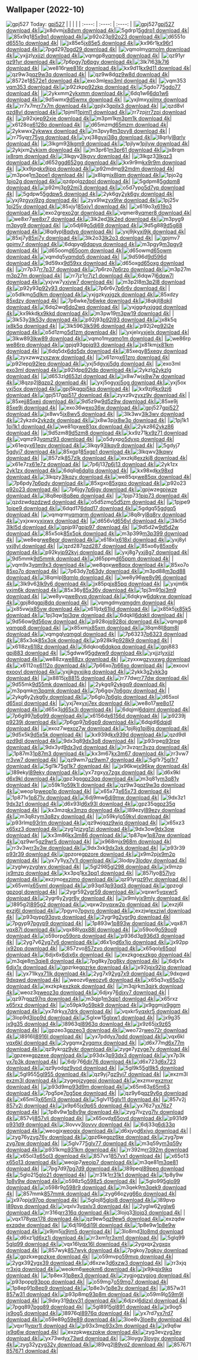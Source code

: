 ## Wallpaper (2022-10)
![gpj527](https://w.wallhaven.cc/full/gp/wallhaven-gpj527.jpg) Today: [gpj527](https://th.wallhaven.cc/small/gp/gpj527.jpg)
|      |      |      |
| :----: | :----: | :----: |
|![gpj527](https://th.wallhaven.cc/small/gp/gpj527.jpg)[gpj527 download 4k](https://wallhaven.cc/w/gpj527)|![jx8dvm](https://th.wallhaven.cc/small/jx/jx8dvm.jpg)[jx8dvm download 4k](https://wallhaven.cc/w/jx8dvm)|![5gdrp1](https://th.wallhaven.cc/small/5g/5gdrp1.jpg)[5gdrp1 download 4k](https://wallhaven.cc/w/5gdrp1)|
|![85x9q1](https://th.wallhaven.cc/small/85/85x9q1.jpg)[85x9q1 download 4k](https://wallhaven.cc/w/85x9q1)|![p92o23](https://th.wallhaven.cc/small/p9/p92o23.jpg)[p92o23 download 4k](https://wallhaven.cc/w/p92o23)|![d6551o](https://th.wallhaven.cc/small/d6/d6551o.jpg)[d6551o download 4k](https://wallhaven.cc/w/d6551o)|
|![jx85e5](https://th.wallhaven.cc/small/jx/jx85e5.jpg)[jx85e5 download 4k](https://wallhaven.cc/w/jx85e5)|![kx96r1](https://th.wallhaven.cc/small/kx/kx96r1.jpg)[kx96r1 download 4k](https://wallhaven.cc/w/kx96r1)|![7pgd29](https://th.wallhaven.cc/small/7p/7pgd29.jpg)[7pgd29 download 4k](https://wallhaven.cc/w/7pgd29)|
|![vqmolm](https://th.wallhaven.cc/small/vq/vqmolm.jpg)[vqmolm download 4k](https://wallhaven.cc/w/vqmolm)|![yxjjzl](https://th.wallhaven.cc/small/yx/yxjjzl.jpg)[yxjjzl download 4k](https://wallhaven.cc/w/yxjjzl)|![vqmgp8](https://th.wallhaven.cc/small/vq/vqmgp8.jpg)[vqmgp8 download 4k](https://wallhaven.cc/w/vqmgp8)|
|![qz91yr](https://th.wallhaven.cc/small/qz/qz91yr.jpg)[qz91yr download 4k](https://wallhaven.cc/w/qz91yr)|![7p6pgy](https://th.wallhaven.cc/small/7p/7p6pgy.jpg)[7p6pgy download 4k](https://wallhaven.cc/w/7p6pgy)|![3lk7l6](https://th.wallhaven.cc/small/3l/3lk7l6.jpg)[3lk7l6 download 4k](https://wallhaven.cc/w/3lk7l6)|
|![we816r](https://th.wallhaven.cc/small/we/we816r.jpg)[we816r download 4k](https://wallhaven.cc/w/we816r)|![kx9d11](https://th.wallhaven.cc/small/kx/kx9d11.jpg)[kx9d11 download 4k](https://wallhaven.cc/w/kx9d11)|![qz9w3q](https://th.wallhaven.cc/small/qz/qz9w3q.jpg)[qz9w3q download 4k](https://wallhaven.cc/w/qz9w3q)|
|![qz9w8d](https://th.wallhaven.cc/small/qz/qz9w8d.jpg)[qz9w8d download 4k](https://wallhaven.cc/w/qz9w8d)|![8572e1](https://th.wallhaven.cc/small/85/8572e1.jpg)[8572e1 download 4k](https://wallhaven.cc/w/8572e1)|![exo3ml](https://th.wallhaven.cc/small/ex/exo3ml.jpg)[exo3ml download 4k](https://wallhaven.cc/w/exo3ml)|
|![vqm353](https://th.wallhaven.cc/small/vq/vqm353.jpg)[vqm353 download 4k](https://wallhaven.cc/w/vqm353)|![p92zkp](https://th.wallhaven.cc/small/p9/p92zkp.jpg)[p92zkp download 4k](https://wallhaven.cc/w/p92zkp)|![5gdo77](https://th.wallhaven.cc/small/5g/5gdo77.jpg)[5gdo77 download 4k](https://wallhaven.cc/w/5gdo77)|
|![2ykxmm](https://th.wallhaven.cc/small/2y/2ykxmm.jpg)[2ykxmm download 4k](https://wallhaven.cc/w/2ykxmm)|![6dq1w6](https://th.wallhaven.cc/small/6d/6dq1w6.jpg)[6dq1w6 download 4k](https://wallhaven.cc/w/6dq1w6)|![9d5wmx](https://th.wallhaven.cc/small/9d/9d5wmx.jpg)[9d5wmx download 4k](https://wallhaven.cc/w/9d5wmx)|
|![yxjlmx](https://th.wallhaven.cc/small/yx/yxjlmx.jpg)[yxjlmx download 4k](https://wallhaven.cc/w/yxjlmx)|![rr7x7m](https://th.wallhaven.cc/small/rr/rr7x7m.jpg)[rr7x7m download 4k](https://wallhaven.cc/w/rr7x7m)|![gpjlx3](https://th.wallhaven.cc/small/gp/gpjlx3.jpg)[gpjlx3 download 4k](https://wallhaven.cc/w/gpjlx3)|
|![qzd8vl](https://th.wallhaven.cc/small/qz/qzd8vl.jpg)[qzd8vl download 4k](https://wallhaven.cc/w/qzd8vl)|![1pjml1](https://th.wallhaven.cc/small/1p/1pjml1.jpg)[1pjml1 download 4k](https://wallhaven.cc/w/1pjml1)|![rr7zpj](https://th.wallhaven.cc/small/rr/rr7zpj.jpg)[rr7zpj download 4k](https://wallhaven.cc/w/rr7zpj)|
|![p92xje](https://th.wallhaven.cc/small/p9/p92xje.jpg)[p92xje download 4k](https://wallhaven.cc/w/p92xje)|![m3pm1k](https://th.wallhaven.cc/small/m3/m3pm1k.jpg)[m3pm1k download 4k](https://wallhaven.cc/w/m3pm1k)|![x6128o](https://th.wallhaven.cc/small/x6/x6128o.jpg)[x6128o download 4k](https://wallhaven.cc/w/x6128o)|
|![d65mzm](https://th.wallhaven.cc/small/d6/d65mzm.jpg)[d65mzm download 4k](https://wallhaven.cc/w/d65mzm)|![2ykwwx](https://th.wallhaven.cc/small/2y/2ykwwx.jpg)[2ykwwx download 4k](https://wallhaven.cc/w/2ykwwx)|![m3pvy8](https://th.wallhaven.cc/small/m3/m3pvy8.jpg)[m3pvy8 download 4k](https://wallhaven.cc/w/m3pvy8)|
|![rr75yq](https://th.wallhaven.cc/small/rr/rr75yq.jpg)[rr75yq download 4k](https://wallhaven.cc/w/rr75yq)|![yxj38g](https://th.wallhaven.cc/small/yx/yxj38g.jpg)[yxj38g download 4k](https://wallhaven.cc/w/yxj38g)|![l8qrly](https://th.wallhaven.cc/small/l8/l8qrly.jpg)[l8qrly download 4k](https://wallhaven.cc/w/l8qrly)|
|![3lkgm9](https://th.wallhaven.cc/small/3l/3lkgm9.jpg)[3lkgm9 download 4k](https://wallhaven.cc/w/3lkgm9)|![1pjlyw](https://th.wallhaven.cc/small/1p/1pjlyw.jpg)[1pjlyw download 4k](https://wallhaven.cc/w/1pjlyw)|![2ykjxm](https://th.wallhaven.cc/small/2y/2ykjxm.jpg)[2ykjxm download 4k](https://wallhaven.cc/w/2ykjxm)|
|![m3pr61](https://th.wallhaven.cc/small/m3/m3pr61.jpg)[m3pr61 download 4k](https://wallhaven.cc/w/m3pr61)|![jx8rqm](https://th.wallhaven.cc/small/jx/jx8rqm.jpg)[jx8rqm download 4k](https://wallhaven.cc/w/jx8rqm)|![3lkgyv](https://th.wallhaven.cc/small/3l/3lkgyv.jpg)[3lkgyv download 4k](https://wallhaven.cc/w/3lkgyv)|
|![3lkgz3](https://th.wallhaven.cc/small/3l/3lkgz3.jpg)[3lkgz3 download 4k](https://wallhaven.cc/w/3lkgz3)|![d652gg](https://th.wallhaven.cc/small/d6/d652gg.jpg)[d652gg download 4k](https://wallhaven.cc/w/d652gg)|![kx9r9m](https://th.wallhaven.cc/small/kx/kx9r9m.jpg)[kx9r9m download 4k](https://wallhaven.cc/w/kx9r9m)|
|![kx9jpq](https://th.wallhaven.cc/small/kx/kx9jpq.jpg)[kx9jpq download 4k](https://wallhaven.cc/w/kx9jpq)|![p92mdm](https://th.wallhaven.cc/small/p9/p92mdm.jpg)[p92mdm download 4k](https://wallhaven.cc/w/p92mdm)|![m3poe1](https://th.wallhaven.cc/small/m3/m3poe1.jpg)[m3poe1 download 4k](https://wallhaven.cc/w/m3poe1)|
|![jx8lqm](https://th.wallhaven.cc/small/jx/jx8lqm.jpg)[jx8lqm download 4k](https://wallhaven.cc/w/jx8lqm)|![1pjo2g](https://th.wallhaven.cc/small/1p/1pjo2g.jpg)[1pjo2g download 4k](https://wallhaven.cc/w/1pjo2g)|![qzdpol](https://th.wallhaven.cc/small/qz/qzdpol.jpg)[qzdpol download 4k](https://wallhaven.cc/w/qzdpol)|
|![5gdpm8](https://th.wallhaven.cc/small/5g/5gdpm8.jpg)[5gdpm8 download 4k](https://wallhaven.cc/w/5gdpm8)|![p92mj3](https://th.wallhaven.cc/small/p9/p92mj3.jpg)[p92mj3 download 4k](https://wallhaven.cc/w/p92mj3)|![o5d7yp](https://th.wallhaven.cc/small/o5/o5d7yp.jpg)[o5d7yp download 4k](https://wallhaven.cc/w/o5d7yp)|
|![5gdpw5](https://th.wallhaven.cc/small/5g/5gdpw5.jpg)[5gdpw5 download 4k](https://wallhaven.cc/w/5gdpw5)|![2yk6gy](https://th.wallhaven.cc/small/2y/2yk6gy.jpg)[2yk6gy download 4k](https://wallhaven.cc/w/2yk6gy)|![yxj9zg](https://th.wallhaven.cc/small/yx/yxj9zg.jpg)[yxj9zg download 4k](https://wallhaven.cc/w/yxj9zg)|
|![zyx9lw](https://th.wallhaven.cc/small/zy/zyx9lw.jpg)[zyx9lw download 4k](https://wallhaven.cc/w/zyx9lw)|![1pj25v](https://th.wallhaven.cc/small/1p/1pj25v.jpg)[1pj25v download 4k](https://wallhaven.cc/w/1pj25v)|![85xjy1](https://th.wallhaven.cc/small/85/85xjy1.jpg)[85xjy1 download 4k](https://wallhaven.cc/w/85xjy1)|
|![x619o3](https://th.wallhaven.cc/small/x6/x619o3.jpg)[x619o3 download 4k](https://wallhaven.cc/w/x619o3)|![exo2gr](https://th.wallhaven.cc/small/ex/exo2gr.jpg)[exo2gr download 4k](https://wallhaven.cc/w/exo2gr)|![vqmer8](https://th.wallhaven.cc/small/vq/vqmer8.jpg)[vqmer8 download 4k](https://wallhaven.cc/w/vqmer8)|
|![we8xr7](https://th.wallhaven.cc/small/we/we8xr7.jpg)[we8xr7 download 4k](https://wallhaven.cc/w/we8xr7)|![3lk2ed](https://th.wallhaven.cc/small/3l/3lk2ed.jpg)[3lk2ed download 4k](https://wallhaven.cc/w/3lk2ed)|![m3pyg9](https://th.wallhaven.cc/small/m3/m3pyg9.jpg)[m3pyg9 download 4k](https://wallhaven.cc/w/m3pyg9)|
|![o5dj69](https://th.wallhaven.cc/small/o5/o5dj69.jpg)[o5dj69 download 4k](https://wallhaven.cc/w/o5dj69)|![9d5g88](https://th.wallhaven.cc/small/9d/9d5g88.jpg)[9d5g88 download 4k](https://wallhaven.cc/w/9d5g88)|![l8qdyp](https://th.wallhaven.cc/small/l8/l8qdyp.jpg)[l8qdyp download 4k](https://wallhaven.cc/w/l8qdyp)|
|![yxj9jk](https://th.wallhaven.cc/small/yx/yxj9jk.jpg)[yxj9jk download 4k](https://wallhaven.cc/w/yxj9jk)|![85xj7y](https://th.wallhaven.cc/small/85/85xj7y.jpg)[85xj7y download 4k](https://wallhaven.cc/w/85xj7y)|![3lk2o3](https://th.wallhaven.cc/small/3l/3lk2o3.jpg)[3lk2o3 download 4k](https://wallhaven.cc/w/3lk2o3)|
|![gpjmv7](https://th.wallhaven.cc/small/gp/gpjmv7.jpg)[gpjmv7 download 4k](https://wallhaven.cc/w/gpjmv7)|![6dqpyq](https://th.wallhaven.cc/small/6d/6dqpyq.jpg)[6dqpyq download 4k](https://wallhaven.cc/w/6dqpyq)|![m3pgy9](https://th.wallhaven.cc/small/m3/m3pgy9.jpg)[m3pgy9 download 4k](https://wallhaven.cc/w/m3pgy9)|
|![d65oom](https://th.wallhaven.cc/small/d6/d65oom.jpg)[d65oom download 4k](https://wallhaven.cc/w/d65oom)|![d65owm](https://th.wallhaven.cc/small/d6/d65owm.jpg)[d65owm download 4k](https://wallhaven.cc/w/d65owm)|![vqmdq5](https://th.wallhaven.cc/small/vq/vqmdq5.jpg)[vqmdq5 download 4k](https://wallhaven.cc/w/vqmdq5)|
|![9d596d](https://th.wallhaven.cc/small/9d/9d596d.jpg)[9d596d download 4k](https://wallhaven.cc/w/9d596d)|![9d59xx](https://th.wallhaven.cc/small/9d/9d59xx.jpg)[9d59xx download 4k](https://wallhaven.cc/w/9d59xx)|![d65oxg](https://th.wallhaven.cc/small/d6/d65oxg.jpg)[d65oxg download 4k](https://wallhaven.cc/w/d65oxg)|
|![rr7p37](https://th.wallhaven.cc/small/rr/rr7p37.jpg)[rr7p37 download 4k](https://wallhaven.cc/w/rr7p37)|![7p6rzo](https://th.wallhaven.cc/small/7p/7p6rzo.jpg)[7p6rzo download 4k](https://wallhaven.cc/w/7p6rzo)|![m3p27m](https://th.wallhaven.cc/small/m3/m3p27m.jpg)[m3p27m download 4k](https://wallhaven.cc/w/m3p27m)|
|![rr7jz1](https://th.wallhaven.cc/small/rr/rr7jz1.jpg)[rr7jz1 download 4k](https://wallhaven.cc/w/rr7jz1)|![6dqw7l](https://th.wallhaven.cc/small/6d/6dqw7l.jpg)[6dqw7l download 4k](https://wallhaven.cc/w/6dqw7l)|![yxjvw7](https://th.wallhaven.cc/small/yx/yxjvw7.jpg)[yxjvw7 download 4k](https://wallhaven.cc/w/yxjvw7)|
|![m3p2l8](https://th.wallhaven.cc/small/m3/m3p2l8.jpg)[m3p2l8 download 4k](https://wallhaven.cc/w/m3p2l8)|![p92y93](https://th.wallhaven.cc/small/p9/p92y93.jpg)[p92y93 download 4k](https://wallhaven.cc/w/p92y93)|![7p6r6v](https://th.wallhaven.cc/small/7p/7p6r6v.jpg)[7p6r6v download 4k](https://wallhaven.cc/w/7p6r6v)|
|![o5dlkm](https://th.wallhaven.cc/small/o5/o5dlkm.jpg)[o5dlkm download 4k](https://wallhaven.cc/w/o5dlkm)|![yxjgzk](https://th.wallhaven.cc/small/yx/yxjgzk.jpg)[yxjgzk download 4k](https://wallhaven.cc/w/yxjgzk)|![85xdzy](https://th.wallhaven.cc/small/85/85xdzy.jpg)[85xdzy download 4k](https://wallhaven.cc/w/85xdzy)|
|![7p6wke](https://th.wallhaven.cc/small/7p/7p6wke.jpg)[7p6wke download 4k](https://wallhaven.cc/w/7p6wke)|![l8qkjl](https://th.wallhaven.cc/small/l8/l8qkjl.jpg)[l8qkjl download 4k](https://wallhaven.cc/w/l8qkjl)|![6dq2wq](https://th.wallhaven.cc/small/6d/6dq2wq.jpg)[6dq2wq download 4k](https://wallhaven.cc/w/6dq2wq)|
|![yxjggd](https://th.wallhaven.cc/small/yx/yxjggd.jpg)[yxjggd download 4k](https://wallhaven.cc/w/yxjggd)|![kx9kkd](https://th.wallhaven.cc/small/kx/kx9kkd.jpg)[kx9kkd download 4k](https://wallhaven.cc/w/kx9kkd)|![m3pw19](https://th.wallhaven.cc/small/m3/m3pw19.jpg)[m3pw19 download 4k](https://wallhaven.cc/w/m3pw19)|
|![3lk53y](https://th.wallhaven.cc/small/3l/3lk53y.jpg)[3lk53y download 4k](https://wallhaven.cc/w/3lk53y)|![p92j93](https://th.wallhaven.cc/small/p9/p92j93.jpg)[p92j93 download 4k](https://wallhaven.cc/w/p92j93)|![jx8k5q](https://th.wallhaven.cc/small/jx/jx8k5q.jpg)[jx8k5q download 4k](https://wallhaven.cc/w/jx8k5q)|
|![3lk596](https://th.wallhaven.cc/small/3l/3lk596.jpg)[3lk596 download 4k](https://wallhaven.cc/w/3lk596)|![p92j2e](https://th.wallhaven.cc/small/p9/p92j2e.jpg)[p92j2e download 4k](https://wallhaven.cc/w/p92j2e)|![o5d1zm](https://th.wallhaven.cc/small/o5/o5d1zm.jpg)[o5d1zm download 4k](https://wallhaven.cc/w/o5d1zm)|
|![yxjelx](https://th.wallhaven.cc/small/yx/yxjelx.jpg)[yxjelx download 4k](https://wallhaven.cc/w/yxjelx)|![3lkw89](https://th.wallhaven.cc/small/3l/3lkw89.jpg)[3lkw89 download 4k](https://wallhaven.cc/w/3lkw89)|![vqmo1m](https://th.wallhaven.cc/small/vq/vqmo1m.jpg)[vqmo1m download 4k](https://wallhaven.cc/w/vqmo1m)|
|![we86rp](https://th.wallhaven.cc/small/we/we86rp.jpg)[we86rp download 4k](https://wallhaven.cc/w/we86rp)|![gpjq93](https://th.wallhaven.cc/small/gp/gpjq93.jpg)[gpjq93 download 4k](https://wallhaven.cc/w/gpjq93)|![jx81km](https://th.wallhaven.cc/small/jx/jx81km.jpg)[jx81km download 4k](https://wallhaven.cc/w/jx81km)|
|![6dq5dx](https://th.wallhaven.cc/small/6d/6dq5dx.jpg)[6dq5dx download 4k](https://wallhaven.cc/w/6dq5dx)|![85xeqy](https://th.wallhaven.cc/small/85/85xeqy.jpg)[85xeqy download 4k](https://wallhaven.cc/w/85xeqy)|![zyxzww](https://th.wallhaven.cc/small/zy/zyxzww.jpg)[zyxzww download 4k](https://wallhaven.cc/w/zyxzww)|
|![x61zro](https://th.wallhaven.cc/small/x6/x61zro.jpg)[x61zro download 4k](https://wallhaven.cc/w/x61zro)|![p92lep](https://th.wallhaven.cc/small/p9/p92lep.jpg)[p92lep download 4k](https://wallhaven.cc/w/p92lep)|![yxj5dg](https://th.wallhaven.cc/small/yx/yxj5dg.jpg)[yxj5dg download 4k](https://wallhaven.cc/w/yxj5dg)|
|![exo3ml](https://th.wallhaven.cc/small/ex/exo3ml.jpg)[exo3ml download 4k](https://wallhaven.cc/w/exo3ml)|![p92ldp](https://th.wallhaven.cc/small/p9/p92ldp.jpg)[p92ldp download 4k](https://wallhaven.cc/w/p92ldp)|![2ykzlg](https://th.wallhaven.cc/small/2y/2ykzlg.jpg)[2ykzlg download 4k](https://wallhaven.cc/w/2ykzlg)|
|![d653zl](https://th.wallhaven.cc/small/d6/d653zl.jpg)[d653zl download 4k](https://wallhaven.cc/w/d653zl)|![jx8w7w](https://th.wallhaven.cc/small/jx/jx8w7w.jpg)[jx8w7w download 4k](https://wallhaven.cc/w/jx8w7w)|![l8qzp2](https://th.wallhaven.cc/small/l8/l8qzp2.jpg)[l8qzp2 download 4k](https://wallhaven.cc/w/l8qzp2)|
|![yxj5og](https://th.wallhaven.cc/small/yx/yxj5og.jpg)[yxj5og download 4k](https://wallhaven.cc/w/yxj5og)|![yxj5ox](https://th.wallhaven.cc/small/yx/yxj5ox.jpg)[yxj5ox download 4k](https://wallhaven.cc/w/yxj5ox)|![gpj5kq](https://th.wallhaven.cc/small/gp/gpj5kq.jpg)[gpj5kq download 4k](https://wallhaven.cc/w/gpj5kq)|
|![kx9zj6](https://th.wallhaven.cc/small/kx/kx9zj6.jpg)[kx9zj6 download 4k](https://wallhaven.cc/w/kx9zj6)|![gpj517](https://th.wallhaven.cc/small/gp/gpj517.jpg)[gpj517 download 4k](https://wallhaven.cc/w/gpj517)|![zyxz9v](https://th.wallhaven.cc/small/zy/zyxz9v.jpg)[zyxz9v download 4k](https://wallhaven.cc/w/zyxz9v)|
|![85xejj](https://th.wallhaven.cc/small/85/85xejj.jpg)[85xejj download 4k](https://wallhaven.cc/w/85xejj)|![9d5z9w](https://th.wallhaven.cc/small/9d/9d5z9w.jpg)[9d5z9w download 4k](https://wallhaven.cc/w/9d5z9w)|![85xe9j](https://th.wallhaven.cc/small/85/85xe9j.jpg)[85xe9j download 4k](https://wallhaven.cc/w/85xe9j)|
|![exo36w](https://th.wallhaven.cc/small/ex/exo36w.jpg)[exo36w download 4k](https://wallhaven.cc/w/exo36w)|![gpj527](https://th.wallhaven.cc/small/gp/gpj527.jpg)[gpj527 download 4k](https://wallhaven.cc/w/gpj527)|![jx8wv5](https://th.wallhaven.cc/small/jx/jx8wv5.jpg)[jx8wv5 download 4k](https://wallhaven.cc/w/jx8wv5)|
|![3lk3wv](https://th.wallhaven.cc/small/3l/3lk3wv.jpg)[3lk3wv download 4k](https://wallhaven.cc/w/3lk3wv)|![2ykzdx](https://th.wallhaven.cc/small/2y/2ykzdx.jpg)[2ykzdx download 4k](https://wallhaven.cc/w/2ykzdx)|![jx8w3p](https://th.wallhaven.cc/small/jx/jx8w3p.jpg)[jx8w3p download 4k](https://wallhaven.cc/w/jx8w3p)|
|![1pj1k1](https://th.wallhaven.cc/small/1p/1pj1k1.jpg)[1pj1k1 download 4k](https://wallhaven.cc/w/1pj1k1)|![we81qx](https://th.wallhaven.cc/small/we/we81qx.jpg)[we81qx download 4k](https://wallhaven.cc/w/we81qx)|![2ykz86](https://th.wallhaven.cc/small/2y/2ykz86.jpg)[2ykz86 download 4k](https://wallhaven.cc/w/2ykz86)|
|![9d5zm8](https://th.wallhaven.cc/small/9d/9d5zm8.jpg)[9d5zm8 download 4k](https://wallhaven.cc/w/9d5zm8)|![kx9z71](https://th.wallhaven.cc/small/kx/kx9z71.jpg)[kx9z71 download 4k](https://wallhaven.cc/w/kx9z71)|![vqmz93](https://th.wallhaven.cc/small/vq/vqmz93.jpg)[vqmz93 download 4k](https://wallhaven.cc/w/vqmz93)|
|![o5dyxp](https://th.wallhaven.cc/small/o5/o5dyxp.jpg)[o5dyxp download 4k](https://wallhaven.cc/w/o5dyxp)|![x61eqv](https://th.wallhaven.cc/small/x6/x61eqv.jpg)[x61eqv download 4k](https://wallhaven.cc/w/x61eqv)|![3lkqy9](https://th.wallhaven.cc/small/3l/3lkqy9.jpg)[3lkqy9 download 4k](https://wallhaven.cc/w/3lkqy9)|
|![5gdyj7](https://th.wallhaven.cc/small/5g/5gdyj7.jpg)[5gdyj7 download 4k](https://wallhaven.cc/w/5gdyj7)|![85xgp1](https://th.wallhaven.cc/small/85/85xgp1.jpg)[85xgp1 download 4k](https://wallhaven.cc/w/85xgp1)|![3lkqwv](https://th.wallhaven.cc/small/3l/3lkqwv.jpg)[3lkqwv download 4k](https://wallhaven.cc/w/3lkqwv)|
|![857zlk](https://th.wallhaven.cc/small/85/857zlk.jpg)[857zlk download 4k](https://wallhaven.cc/w/857zlk)|![exzkj8](https://th.wallhaven.cc/small/ex/exzkj8.jpg)[exzkj8 download 4k](https://wallhaven.cc/w/exzkj8)|![x61e7z](https://th.wallhaven.cc/small/x6/x61e7z.jpg)[x61e7z download 4k](https://wallhaven.cc/w/x61e7z)|
|![7p6j13](https://th.wallhaven.cc/small/7p/7p6j13.jpg)[7p6j13 download 4k](https://wallhaven.cc/w/7p6j13)|![2yk1zx](https://th.wallhaven.cc/small/2y/2yk1zx.jpg)[2yk1zx download 4k](https://wallhaven.cc/w/2yk1zx)|![6dqllq](https://th.wallhaven.cc/small/6d/6dqllq.jpg)[6dqllq download 4k](https://wallhaven.cc/w/6dqllq)|
|![kx98xd](https://th.wallhaven.cc/small/kx/kx98xd.jpg)[kx98xd download 4k](https://wallhaven.cc/w/kx98xd)|![3lkqzy](https://th.wallhaven.cc/small/3l/3lkqzy.jpg)[3lkqzy download 4k](https://wallhaven.cc/w/3lkqzy)|![we85qx](https://th.wallhaven.cc/small/we/we85qx.jpg)[we85qx download 4k](https://wallhaven.cc/w/we85qx)|
|![7p6pdy](https://th.wallhaven.cc/small/7p/7p6pdy.jpg)[7p6pdy download 4k](https://wallhaven.cc/w/7p6pdy)|![85xgxo](https://th.wallhaven.cc/small/85/85xgxo.jpg)[85xgxo download 4k](https://wallhaven.cc/w/85xgxo)|![p92o23](https://th.wallhaven.cc/small/p9/p92o23.jpg)[p92o23 download 4k](https://wallhaven.cc/w/p92o23)|
|![7p6jgy](https://th.wallhaven.cc/small/7p/7p6jgy.jpg)[7p6jgy download 4k](https://wallhaven.cc/w/7p6jgy)|![gpjwze](https://th.wallhaven.cc/small/gp/gpjwze.jpg)[gpjwze download 4k](https://wallhaven.cc/w/gpjwze)|![l8q8ep](https://th.wallhaven.cc/small/l8/l8q8ep.jpg)[l8q8ep download 4k](https://wallhaven.cc/w/l8q8ep)|
|![1pjp73](https://th.wallhaven.cc/small/1p/1pjp73.jpg)[1pjp73 download 4k](https://wallhaven.cc/w/1pjp73)|![qzdzwd](https://th.wallhaven.cc/small/qz/qzdzwd.jpg)[qzdzwd download 4k](https://wallhaven.cc/w/qzdzwd)|![o5d5zm](https://th.wallhaven.cc/small/o5/o5d5zm.jpg)[o5d5zm download 4k](https://wallhaven.cc/w/o5d5zm)|
|![1pjpe9](https://th.wallhaven.cc/small/1p/1pjpe9.jpg)[1pjpe9 download 4k](https://wallhaven.cc/w/1pjpe9)|![6dqd17](https://th.wallhaven.cc/small/6d/6dqd17.jpg)[6dqd17 download 4k](https://wallhaven.cc/w/6dqd17)|![5gdgq5](https://th.wallhaven.cc/small/5g/5gdgq5.jpg)[5gdgq5 download 4k](https://wallhaven.cc/w/5gdgq5)|
|![vqmqrm](https://th.wallhaven.cc/small/vq/vqmqrm.jpg)[vqmqrm download 4k](https://wallhaven.cc/w/vqmqrm)|![l8q8ry](https://th.wallhaven.cc/small/l8/l8q8ry.jpg)[l8q8ry download 4k](https://wallhaven.cc/w/l8q8ry)|![yxjxwx](https://th.wallhaven.cc/small/yx/yxjxwx.jpg)[yxjxwx download 4k](https://wallhaven.cc/w/yxjxwx)|
|![d656vl](https://th.wallhaven.cc/small/d6/d656vl.jpg)[d656vl download 4k](https://wallhaven.cc/w/d656vl)|![3lkl5d](https://th.wallhaven.cc/small/3l/3lkl5d.jpg)[3lkl5d download 4k](https://wallhaven.cc/w/3lkl5d)|![gpjp97](https://th.wallhaven.cc/small/gp/gpjp97.jpg)[gpjp97 download 4k](https://wallhaven.cc/w/gpjp97)|
|![9d5d2w](https://th.wallhaven.cc/small/9d/9d5d2w.jpg)[9d5d2w download 4k](https://wallhaven.cc/w/9d5d2w)|![85x5ok](https://th.wallhaven.cc/small/85/85x5ok.jpg)[85x5ok download 4k](https://wallhaven.cc/w/85x5ok)|![m3p399](https://th.wallhaven.cc/small/m3/m3p399.jpg)[m3p399 download 4k](https://wallhaven.cc/w/m3p399)|
|![we8eqr](https://th.wallhaven.cc/small/we/we8eqr.jpg)[we8eqr download 4k](https://wallhaven.cc/w/we8eqr)|![x618xl](https://th.wallhaven.cc/small/x6/x618xl.jpg)[x618xl download 4k](https://wallhaven.cc/w/x618xl)|![yxj8yl](https://th.wallhaven.cc/small/yx/yxj8yl.jpg)[yxj8yl download 4k](https://wallhaven.cc/w/yxj8yl)|
|![qzd287](https://th.wallhaven.cc/small/qz/qzd287.jpg)[qzd287 download 4k](https://wallhaven.cc/w/qzd287)|![85xo6y](https://th.wallhaven.cc/small/85/85xo6y.jpg)[85xo6y download 4k](https://wallhaven.cc/w/85xo6y)|![p92kyj](https://th.wallhaven.cc/small/p9/p92kyj.jpg)[p92kyj download 4k](https://wallhaven.cc/w/p92kyj)|
|![yxj8g7](https://th.wallhaven.cc/small/yx/yxj8g7.jpg)[yxj8g7 download 4k](https://wallhaven.cc/w/yxj8g7)|![9d5mmk](https://th.wallhaven.cc/small/9d/9d5mmk.jpg)[9d5mmk download 4k](https://wallhaven.cc/w/9d5mmk)|![d65ppm](https://th.wallhaven.cc/small/d6/d65ppm.jpg)[d65ppm download 4k](https://wallhaven.cc/w/d65ppm)|
|![vqm9x3](https://th.wallhaven.cc/small/vq/vqm9x3.jpg)[vqm9x3 download 4k](https://wallhaven.cc/w/vqm9x3)|![we8qox](https://th.wallhaven.cc/small/we/we8qox.jpg)[we8qox download 4k](https://wallhaven.cc/w/we8qox)|![85xo7o](https://th.wallhaven.cc/small/85/85xo7o.jpg)[85xo7o download 4k](https://wallhaven.cc/w/85xo7o)|
|![7p63dy](https://th.wallhaven.cc/small/7p/7p63dy.jpg)[7p63dy download 4k](https://wallhaven.cc/w/7p63dy)|![m3pd88](https://th.wallhaven.cc/small/m3/m3pd88.jpg)[m3pd88 download 4k](https://wallhaven.cc/w/m3pd88)|![l8qmlp](https://th.wallhaven.cc/small/l8/l8qmlp.jpg)[l8qmlp download 4k](https://wallhaven.cc/w/l8qmlp)|
|![we8y96](https://th.wallhaven.cc/small/we/we8y96.jpg)[we8y96 download 4k](https://wallhaven.cc/w/we8y96)|![3lk9v6](https://th.wallhaven.cc/small/3l/3lk9v6.jpg)[3lk9v6 download 4k](https://wallhaven.cc/w/3lk9v6)|![jx85pq](https://th.wallhaven.cc/small/jx/jx85pq.jpg)[jx85pq download 4k](https://wallhaven.cc/w/jx85pq)|
|![yxjm6k](https://th.wallhaven.cc/small/yx/yxjm6k.jpg)[yxjm6k download 4k](https://wallhaven.cc/w/yxjm6k)|![85x36y](https://th.wallhaven.cc/small/85/85x36y.jpg)[85x36y download 4k](https://wallhaven.cc/w/85x36y)|![1pj3m9](https://th.wallhaven.cc/small/1p/1pj3m9.jpg)[1pj3m9 download 4k](https://wallhaven.cc/w/1pj3m9)|
|![we8yvq](https://th.wallhaven.cc/small/we/we8yvq.jpg)[we8yvq download 4k](https://wallhaven.cc/w/we8yvq)|![6dqkyw](https://th.wallhaven.cc/small/6d/6dqkyw.jpg)[6dqkyw download 4k](https://wallhaven.cc/w/6dqkyw)|![gpj8dq](https://th.wallhaven.cc/small/gp/gpj8dq.jpg)[gpj8dq download 4k](https://wallhaven.cc/w/gpj8dq)|
|![vqmgdm](https://th.wallhaven.cc/small/vq/vqmgdm.jpg)[vqmgdm download 4k](https://wallhaven.cc/w/vqmgdm)|![jx85vw](https://th.wallhaven.cc/small/jx/jx85vw.jpg)[jx85vw download 4k](https://wallhaven.cc/w/jx85vw)|![x61ljd](https://th.wallhaven.cc/small/x6/x61ljd.jpg)[x61ljd download 4k](https://wallhaven.cc/w/x61ljd)|
|![jx85k5](https://th.wallhaven.cc/small/jx/jx85k5.jpg)[jx85k5 download 4k](https://wallhaven.cc/w/jx85k5)|![1pj3qw](https://th.wallhaven.cc/small/1p/1pj3qw.jpg)[1pj3qw download 4k](https://wallhaven.cc/w/1pj3qw)|![6dqkll](https://th.wallhaven.cc/small/6d/6dqkll.jpg)[6dqkll download 4k](https://wallhaven.cc/w/6dqkll)|
|![9d56ow](https://th.wallhaven.cc/small/9d/9d56ow.jpg)[9d56ow download 4k](https://wallhaven.cc/w/9d56ow)|![p928oj](https://th.wallhaven.cc/small/p9/p928oj.jpg)[p928oj download 4k](https://wallhaven.cc/w/p928oj)|![vqmgp8](https://th.wallhaven.cc/small/vq/vqmgp8.jpg)[vqmgp8 download 4k](https://wallhaven.cc/w/vqmgp8)|
|![jx85xm](https://th.wallhaven.cc/small/jx/jx85xm.jpg)[jx85xm download 4k](https://wallhaven.cc/w/jx85xm)|![l8qm8l](https://th.wallhaven.cc/small/l8/l8qm8l.jpg)[l8qm8l download 4k](https://wallhaven.cc/w/l8qm8l)|![vqmgql](https://th.wallhaven.cc/small/vq/vqmgql.jpg)[vqmgql download 4k](https://wallhaven.cc/w/vqmgql)|
|![7p6323](https://th.wallhaven.cc/small/7p/7p6323.jpg)[7p6323 download 4k](https://wallhaven.cc/w/7p6323)|![85x3ok](https://th.wallhaven.cc/small/85/85x3ok.jpg)[85x3ok download 4k](https://wallhaven.cc/w/85x3ok)|![p928k9](https://th.wallhaven.cc/small/p9/p928k9.jpg)[p928k9 download 4k](https://wallhaven.cc/w/p928k9)|
|![x61l8z](https://th.wallhaven.cc/small/x6/x61l8z.jpg)[x61l8z download 4k](https://wallhaven.cc/w/x61l8z)|![6dqkoq](https://th.wallhaven.cc/small/6d/6dqkoq.jpg)[6dqkoq download 4k](https://wallhaven.cc/w/6dqkoq)|![gpj883](https://th.wallhaven.cc/small/gp/gpj883.jpg)[gpj883 download 4k](https://wallhaven.cc/w/gpj883)|
|![5gdww9](https://th.wallhaven.cc/small/5g/5gdww9.jpg)[5gdww9 download 4k](https://wallhaven.cc/w/5gdww9)|![yxjjzl](https://th.wallhaven.cc/small/yx/yxjjzl.jpg)[yxjjzl download 4k](https://wallhaven.cc/w/yxjjzl)|![we88zx](https://th.wallhaven.cc/small/we/we88zx.jpg)[we88zx download 4k](https://wallhaven.cc/w/we88zx)|
|![zyxxwg](https://th.wallhaven.cc/small/zy/zyxxwg.jpg)[zyxxwg download 4k](https://wallhaven.cc/w/zyxxwg)|![x6112o](https://th.wallhaven.cc/small/x6/x6112o.jpg)[x6112o download 4k](https://wallhaven.cc/w/x6112o)|![7p66xo](https://th.wallhaven.cc/small/7p/7p66xo.jpg)[7p66xo download 4k](https://wallhaven.cc/w/7p66xo)|
|![exoovl](https://th.wallhaven.cc/small/ex/exoovl.jpg)[exoovl download 4k](https://wallhaven.cc/w/exoovl)|![yxjjkg](https://th.wallhaven.cc/small/yx/yxjjkg.jpg)[yxjjkg download 4k](https://wallhaven.cc/w/yxjjkg)|![2ykk3g](https://th.wallhaven.cc/small/2y/2ykk3g.jpg)[2ykk3g download 4k](https://wallhaven.cc/w/2ykk3g)|
|![jx8815](https://th.wallhaven.cc/small/jx/jx8815.jpg)[jx8815 download 4k](https://wallhaven.cc/w/jx8815)|![rr77dw](https://th.wallhaven.cc/small/rr/rr77dw.jpg)[rr77dw download 4k](https://wallhaven.cc/w/rr77dw)|![9d55mk](https://th.wallhaven.cc/small/9d/9d55mk.jpg)[9d55mk download 4k](https://wallhaven.cc/w/9d55mk)|
|![2ykgq9](https://th.wallhaven.cc/small/2y/2ykgq9.jpg)[2ykgq9 download 4k](https://wallhaven.cc/w/2ykgq9)|![m3pqmk](https://th.wallhaven.cc/small/m3/m3pqmk.jpg)[m3pqmk download 4k](https://wallhaven.cc/w/m3pqmk)|![7p6gqv](https://th.wallhaven.cc/small/7p/7p6gqv.jpg)[7p6gqv download 4k](https://wallhaven.cc/w/7p6gqv)|
|![2ykg6y](https://th.wallhaven.cc/small/2y/2ykg6y.jpg)[2ykg6y download 4k](https://wallhaven.cc/w/2ykg6y)|![7p6glo](https://th.wallhaven.cc/small/7p/7p6glo.jpg)[7p6glo download 4k](https://wallhaven.cc/w/7p6glo)|![d65xol](https://th.wallhaven.cc/small/d6/d65xol.jpg)[d65xol download 4k](https://wallhaven.cc/w/d65xol)|
|![yxj7ex](https://th.wallhaven.cc/small/yx/yxj7ex.jpg)[yxj7ex download 4k](https://wallhaven.cc/w/yxj7ex)|![we8o17](https://th.wallhaven.cc/small/we/we8o17.jpg)[we8o17 download 4k](https://wallhaven.cc/w/we8o17)|![d65x3j](https://th.wallhaven.cc/small/d6/d65x3j.jpg)[d65x3j download 4k](https://wallhaven.cc/w/d65x3j)|
|![6dqjml](https://th.wallhaven.cc/small/6d/6dqjml.jpg)[6dqjml download 4k](https://wallhaven.cc/w/6dqjml)|![7p6g99](https://th.wallhaven.cc/small/7p/7p6g99.jpg)[7p6g99 download 4k](https://wallhaven.cc/w/7p6g99)|![x6156d](https://th.wallhaven.cc/small/x6/x6156d.jpg)[x6156d download 4k](https://wallhaven.cc/w/x6156d)|
|![p9239j](https://th.wallhaven.cc/small/p9/p9239j.jpg)[p9239j download 4k](https://wallhaven.cc/w/p9239j)|![7p6gp9](https://th.wallhaven.cc/small/7p/7p6gp9.jpg)[7p6gp9 download 4k](https://wallhaven.cc/w/7p6gp9)|![6dqjdl](https://th.wallhaven.cc/small/6d/6dqjdl.jpg)[6dqjdl download 4k](https://wallhaven.cc/w/6dqjdl)|
|![exoz7w](https://th.wallhaven.cc/small/ex/exoz7w.jpg)[exoz7w download 4k](https://wallhaven.cc/w/exoz7w)|![1pj8jg](https://th.wallhaven.cc/small/1p/1pj8jg.jpg)[1pj8jg download 4k](https://wallhaven.cc/w/1pj8jg)|![9d5x5k](https://th.wallhaven.cc/small/9d/9d5x5k.jpg)[9d5x5k download 4k](https://wallhaven.cc/w/9d5x5k)|
|![kx939d](https://th.wallhaven.cc/small/kx/kx939d.jpg)[kx939d download 4k](https://wallhaven.cc/w/kx939d)|![qzd9dl](https://th.wallhaven.cc/small/qz/qzd9dl.jpg)[qzd9dl download 4k](https://wallhaven.cc/w/qzd9dl)|![9dx3q8](https://th.wallhaven.cc/small/9d/9dx3q8.jpg)[9dx3q8 download 4k](https://wallhaven.cc/w/9dx3q8)|
|![p93rpe](https://th.wallhaven.cc/small/p9/p93rpe.jpg)[p93rpe download 4k](https://wallhaven.cc/w/p93rpe)|![9dx3yd](https://th.wallhaven.cc/small/9d/9dx3yd.jpg)[9dx3yd download 4k](https://wallhaven.cc/w/9dx3yd)|![rr3vzq](https://th.wallhaven.cc/small/rr/rr3vzq.jpg)[rr3vzq download 4k](https://wallhaven.cc/w/rr3vzq)|
|![1p87m3](https://th.wallhaven.cc/small/1p/1p87m3.jpg)[1p87m3 download 4k](https://wallhaven.cc/w/1p87m3)|![kx3m67](https://th.wallhaven.cc/small/kx/kx3m67.jpg)[kx3m67 download 4k](https://wallhaven.cc/w/kx3m67)|![rr3vw7](https://th.wallhaven.cc/small/rr/rr3vw7.jpg)[rr3vw7 download 4k](https://wallhaven.cc/w/rr3vw7)|
|![qz9wm7](https://th.wallhaven.cc/small/qz/qz9wm7.jpg)[qz9wm7 download 4k](https://wallhaven.cc/w/qz9wm7)|![5gl1r7](https://th.wallhaven.cc/small/5g/5gl1r7.jpg)[5gl1r7 download 4k](https://wallhaven.cc/w/5gl1r7)|![5gl1k7](https://th.wallhaven.cc/small/5g/5gl1k7.jpg)[5gl1k7 download 4k](https://wallhaven.cc/w/5gl1k7)|
|![jx96kw](https://th.wallhaven.cc/small/jx/jx96kw.jpg)[jx96kw download 4k](https://wallhaven.cc/w/jx96kw)|![l89eky](https://th.wallhaven.cc/small/l8/l89eky.jpg)[l89eky download 4k](https://wallhaven.cc/w/l89eky)|![yx7zgx](https://th.wallhaven.cc/small/yx/yx7zgx.jpg)[yx7zgx download 4k](https://wallhaven.cc/w/yx7zgx)|
|![d6x9kl](https://th.wallhaven.cc/small/d6/d6x9kl.jpg)[d6x9kl download 4k](https://wallhaven.cc/w/d6x9kl)|![gpz3qq](https://th.wallhaven.cc/small/gp/gpz3qq.jpg)[gpz3qq download 4k](https://wallhaven.cc/w/gpz3qq)|![m3q81y](https://th.wallhaven.cc/small/m3/m3q81y.jpg)[m3q81y download 4k](https://wallhaven.cc/w/m3q81y)|
|![o59k1l](https://th.wallhaven.cc/small/o5/o59k1l.jpg)[o59k1l download 4k](https://wallhaven.cc/w/o59k1l)|![qz9w3q](https://th.wallhaven.cc/small/qz/qz9w3q.jpg)[qz9w3q download 4k](https://wallhaven.cc/w/qz9w3q)|![weop1p](https://th.wallhaven.cc/small/we/weop1p.jpg)[weop1p download 4k](https://wallhaven.cc/w/weop1p)|
|![x65x73](https://th.wallhaven.cc/small/x6/x65x73.jpg)[x65x73 download 4k](https://wallhaven.cc/w/x65x73)|![1p871v](https://th.wallhaven.cc/small/1p/1p871v.jpg)[1p871v download 4k](https://wallhaven.cc/w/1p871v)|![6dj9mw](https://th.wallhaven.cc/small/6d/6dj9mw.jpg)[6dj9mw download 4k](https://wallhaven.cc/w/6dj9mw)|
|![9dx3z1](https://th.wallhaven.cc/small/9d/9dx3z1.jpg)[9dx3z1 download 4k](https://wallhaven.cc/w/9dx3z1)|![d6x93l](https://th.wallhaven.cc/small/d6/d6x93l.jpg)[d6x93l download 4k](https://wallhaven.cc/w/d6x93l)|![gpz35q](https://th.wallhaven.cc/small/gp/gpz35q.jpg)[gpz35q download 4k](https://wallhaven.cc/w/gpz35q)|
|![kx3mzq](https://th.wallhaven.cc/small/kx/kx3mzq.jpg)[kx3mzq download 4k](https://wallhaven.cc/w/kx3mzq)|![l89ezy](https://th.wallhaven.cc/small/l8/l89ezy.jpg)[l89ezy download 4k](https://wallhaven.cc/w/l89ezy)|![m3q8zy](https://th.wallhaven.cc/small/m3/m3q8zy.jpg)[m3q8zy download 4k](https://wallhaven.cc/w/m3q8zy)|
|![o59kyl](https://th.wallhaven.cc/small/o5/o59kyl.jpg)[o59kyl download 4k](https://wallhaven.cc/w/o59kyl)|![p93rlm](https://th.wallhaven.cc/small/p9/p93rlm.jpg)[p93rlm download 4k](https://wallhaven.cc/w/p93rlm)|![qz9wjq](https://th.wallhaven.cc/small/qz/qz9wjq.jpg)[qz9wjq download 4k](https://wallhaven.cc/w/qz9wjq)|
|![x65xz3](https://th.wallhaven.cc/small/x6/x65xz3.jpg)[x65xz3 download 4k](https://wallhaven.cc/w/x65xz3)|![zyg1zj](https://th.wallhaven.cc/small/zy/zyg1zj.jpg)[zyg1zj download 4k](https://wallhaven.cc/w/zyg1zj)|![9dx3ow](https://th.wallhaven.cc/small/9d/9dx3ow.jpg)[9dx3ow download 4k](https://wallhaven.cc/w/9dx3ow)|
|![kx3m86](https://th.wallhaven.cc/small/kx/kx3m86.jpg)[kx3m86 download 4k](https://wallhaven.cc/w/kx3m86)|![1p87qw](https://th.wallhaven.cc/small/1p/1p87qw.jpg)[1p87qw download 4k](https://wallhaven.cc/w/1p87qw)|![qz9wr5](https://th.wallhaven.cc/small/qz/qz9wr5.jpg)[qz9wr5 download 4k](https://wallhaven.cc/w/qz9wr5)|
|![jx968m](https://th.wallhaven.cc/small/jx/jx968m.jpg)[jx968m download 4k](https://wallhaven.cc/w/jx968m)|![rr3v3w](https://th.wallhaven.cc/small/rr/rr3v3w.jpg)[rr3v3w download 4k](https://wallhaven.cc/w/rr3v3w)|![9dx3xk](https://th.wallhaven.cc/small/9d/9dx3xk.jpg)[9dx3xk download 4k](https://wallhaven.cc/w/9dx3xk)|
|![p93r39](https://th.wallhaven.cc/small/p9/p93r39.jpg)[p93r39 download 4k](https://wallhaven.cc/w/p93r39)|![gpzore](https://th.wallhaven.cc/small/gp/gpzore.jpg)[gpzore download 4k](https://wallhaven.cc/w/gpzore)|![jx9m2p](https://th.wallhaven.cc/small/jx/jx9m2p.jpg)[jx9m2p download 4k](https://wallhaven.cc/w/jx9m2p)|
|![yx7y1l](https://th.wallhaven.cc/small/yx/yx7y1l.jpg)[yx7y1l download 4k](https://wallhaven.cc/w/yx7y1l)|![3lodpy](https://th.wallhaven.cc/small/3l/3lodpy.jpg)[3lodpy download 4k](https://wallhaven.cc/w/3lodpy)|![zyglwy](https://th.wallhaven.cc/small/zy/zyglwy.jpg)[zyglwy download 4k](https://wallhaven.cc/w/zyglwy)|
|![5gl298](https://th.wallhaven.cc/small/5g/5gl298.jpg)[5gl298 download 4k](https://wallhaven.cc/w/5gl298)|![jx9mzp](https://th.wallhaven.cc/small/jx/jx9mzp.jpg)[jx9mzp download 4k](https://wallhaven.cc/w/jx9mzp)|![kx3pq1](https://th.wallhaven.cc/small/kx/kx3pq1.jpg)[kx3pq1 download 4k](https://wallhaven.cc/w/kx3pq1)|
|![857lyo](https://th.wallhaven.cc/small/85/857lyo.jpg)[857lyo download 4k](https://wallhaven.cc/w/857lyo)|![exzjmo](https://th.wallhaven.cc/small/ex/exzjmo.jpg)[exzjmo download 4k](https://wallhaven.cc/w/exzjmo)|![qz91yr](https://th.wallhaven.cc/small/qz/qz91yr.jpg)[qz91yr download 4k](https://wallhaven.cc/w/qz91yr)|
|![x65vml](https://th.wallhaven.cc/small/x6/x65vml.jpg)[x65vml download 4k](https://wallhaven.cc/w/x65vml)|![p93qd3](https://th.wallhaven.cc/small/p9/p93qd3.jpg)[p93qd3 download 4k](https://wallhaven.cc/w/p93qd3)|![gpzogl](https://th.wallhaven.cc/small/gp/gpzogl.jpg)[gpzogl download 4k](https://wallhaven.cc/w/gpzogl)|
|![2ygr59](https://th.wallhaven.cc/small/2y/2ygr59.jpg)[2ygr59 download 4k](https://wallhaven.cc/w/2ygr59)|![vqxwr5](https://th.wallhaven.cc/small/vq/vqxwr5.jpg)[vqxwr5 download 4k](https://wallhaven.cc/w/vqxwr5)|![2ygr6y](https://th.wallhaven.cc/small/2y/2ygr6y.jpg)[2ygr6y download 4k](https://wallhaven.cc/w/2ygr6y)|
|![jx9mly](https://th.wallhaven.cc/small/jx/jx9mly.jpg)[jx9mly download 4k](https://wallhaven.cc/w/jx9mly)|![l895g2](https://th.wallhaven.cc/small/l8/l895g2.jpg)[l895g2 download 4k](https://wallhaven.cc/w/l895g2)|![vqxw2p](https://th.wallhaven.cc/small/vq/vqxw2p.jpg)[vqxw2p download 4k](https://wallhaven.cc/w/vqxw2p)|
|![exzj6l](https://th.wallhaven.cc/small/ex/exzj6l.jpg)[exzj6l download 4k](https://wallhaven.cc/w/exzj6l)|![7pgyro](https://th.wallhaven.cc/small/7p/7pgyro.jpg)[7pgyro download 4k](https://wallhaven.cc/w/7pgyro)|![exzjwl](https://th.wallhaven.cc/small/ex/exzjwl.jpg)[exzjwl download 4k](https://wallhaven.cc/w/exzjwl)|
|![p93qyp](https://th.wallhaven.cc/small/p9/p93qyp.jpg)[p93qyp download 4k](https://wallhaven.cc/w/p93qyp)|![2ygr9g](https://th.wallhaven.cc/small/2y/2ygr9g.jpg)[2ygr9g download 4k](https://wallhaven.cc/w/2ygr9g)|![7pgyp9](https://th.wallhaven.cc/small/7p/7pgyp9.jpg)[7pgyp9 download 4k](https://wallhaven.cc/w/7pgyp9)|
|![1p893w](https://th.wallhaven.cc/small/1p/1p893w.jpg)[1p893w download 4k](https://wallhaven.cc/w/1p893w)|![vqx87l](https://th.wallhaven.cc/small/vq/vqx87l.jpg)[vqx87l download 4k](https://wallhaven.cc/w/vqx87l)|![vqx88l](https://th.wallhaven.cc/small/vq/vqx88l.jpg)[vqx88l download 4k](https://wallhaven.cc/w/vqx88l)|
|![o59oo9](https://th.wallhaven.cc/small/o5/o59oo9.jpg)[o59oo9 download 4k](https://wallhaven.cc/w/o59oo9)|![o59orp](https://th.wallhaven.cc/small/o5/o59orp.jpg)[o59orp download 4k](https://wallhaven.cc/w/o59orp)|![p936d3](https://th.wallhaven.cc/small/p9/p936d3.jpg)[p936d3 download 4k](https://wallhaven.cc/w/p936d3)|
|![2yg7v6](https://th.wallhaven.cc/small/2y/2yg7v6.jpg)[2yg7v6 download 4k](https://wallhaven.cc/w/2yg7v6)|![d6x1jo](https://th.wallhaven.cc/small/d6/d6x1jo.jpg)[d6x1jo download 4k](https://wallhaven.cc/w/d6x1jo)|![jx92pp](https://th.wallhaven.cc/small/jx/jx92pp.jpg)[jx92pp download 4k](https://wallhaven.cc/w/jx92pp)|
|![857zvo](https://th.wallhaven.cc/small/85/857zvo.jpg)[857zvo download 4k](https://wallhaven.cc/w/857zvo)|![x65qol](https://th.wallhaven.cc/small/x6/x65qol.jpg)[x65qol download 4k](https://wallhaven.cc/w/x65qol)|![6djx6x](https://th.wallhaven.cc/small/6d/6djx6x.jpg)[6djx6x download 4k](https://wallhaven.cc/w/6djx6x)|
|![exzkgo](https://th.wallhaven.cc/small/ex/exzkgo.jpg)[exzkgo download 4k](https://wallhaven.cc/w/exzkgo)|![m3qje8](https://th.wallhaven.cc/small/m3/m3qje8.jpg)[m3qje8 download 4k](https://wallhaven.cc/w/m3qje8)|![7pg8ky](https://th.wallhaven.cc/small/7p/7pg8ky.jpg)[7pg8ky download 4k](https://wallhaven.cc/w/7pg8ky)|
|![6djx1x](https://th.wallhaven.cc/small/6d/6djx1x.jpg)[6djx1x download 4k](https://wallhaven.cc/w/6djx1x)|![gpzrke](https://th.wallhaven.cc/small/gp/gpzrke.jpg)[gpzrke download 4k](https://wallhaven.cc/w/gpzrke)|![jx92jq](https://th.wallhaven.cc/small/jx/jx92jq.jpg)[jx92jq download 4k](https://wallhaven.cc/w/jx92jq)|
|![yx71lk](https://th.wallhaven.cc/small/yx/yx71lk.jpg)[yx71lk download 4k](https://wallhaven.cc/w/yx71lk)|![2yg7x9](https://th.wallhaven.cc/small/2y/2yg7x9.jpg)[2yg7x9 download 4k](https://wallhaven.cc/w/2yg7x9)|![9dxqwd](https://th.wallhaven.cc/small/9d/9dxqwd.jpg)[9dxqwd download 4k](https://wallhaven.cc/w/9dxqwd)|
|![weozv6](https://th.wallhaven.cc/small/we/weozv6.jpg)[weozv6 download 4k](https://wallhaven.cc/w/weozv6)|![x65q3v](https://th.wallhaven.cc/small/x6/x65q3v.jpg)[x65q3v download 4k](https://wallhaven.cc/w/x65q3v)|![exzkpk](https://th.wallhaven.cc/small/ex/exzkpk.jpg)[exzkpk download 4k](https://wallhaven.cc/w/exzkpk)|
|![m3qjrk](https://th.wallhaven.cc/small/m3/m3qjrk.jpg)[m3qjrk download 4k](https://wallhaven.cc/w/m3qjrk)|![weoz3q](https://th.wallhaven.cc/small/we/weoz3q.jpg)[weoz3q download 4k](https://wallhaven.cc/w/weoz3q)|![6djxy7](https://th.wallhaven.cc/small/6d/6djxy7.jpg)[6djxy7 download 4k](https://wallhaven.cc/w/6djxy7)|
|![qz97rq](https://th.wallhaven.cc/small/qz/qz97rq.jpg)[qz97rq download 4k](https://wallhaven.cc/w/qz97rq)|![m3qjp1](https://th.wallhaven.cc/small/m3/m3qjp1.jpg)[m3qjp1 download 4k](https://wallhaven.cc/w/m3qjp1)|![x65rxz](https://th.wallhaven.cc/small/x6/x65rxz.jpg)[x65rxz download 4k](https://wallhaven.cc/w/x65rxz)|
|![o59pk9](https://th.wallhaven.cc/small/o5/o59pk9.jpg)[o59pk9 download 4k](https://wallhaven.cc/w/o59pk9)|![jx9ggm](https://th.wallhaven.cc/small/jx/jx9ggm.jpg)[jx9ggm download 4k](https://wallhaven.cc/w/jx9ggm)|![yx7drk](https://th.wallhaven.cc/small/yx/yx7drk.jpg)[yx7drk download 4k](https://wallhaven.cc/w/yx7drk)|
|![vqxkr5](https://th.wallhaven.cc/small/vq/vqxkr5.jpg)[vqxkr5 download 4k](https://wallhaven.cc/w/vqxkr5)|![3lop9d](https://th.wallhaven.cc/small/3l/3lop9d.jpg)[3lop9d download 4k](https://wallhaven.cc/w/3lop9d)|![5glxw1](https://th.wallhaven.cc/small/5g/5glxw1.jpg)[5glxw1 download 4k](https://wallhaven.cc/w/5glxw1)|
|![jx9g35](https://th.wallhaven.cc/small/jx/jx9g35.jpg)[jx9g35 download 4k](https://wallhaven.cc/w/jx9g35)|![l8963q](https://th.wallhaven.cc/small/l8/l8963q.jpg)[l8963q download 4k](https://wallhaven.cc/w/l8963q)|![jx9z65](https://th.wallhaven.cc/small/jx/jx9z65.jpg)[jx9z65 download 4k](https://wallhaven.cc/w/jx9z65)|
|![gpzeo3](https://th.wallhaven.cc/small/gp/gpzeo3.jpg)[gpzeo3 download 4k](https://wallhaven.cc/w/gpzeo3)|![weo72r](https://th.wallhaven.cc/small/we/weo72r.jpg)[weo72r download 4k](https://wallhaven.cc/w/weo72r)|![l8916l](https://th.wallhaven.cc/small/l8/l8916l.jpg)[l8916l download 4k](https://wallhaven.cc/w/l8916l)|
|![yx7pdd](https://th.wallhaven.cc/small/yx/yx7pdd.jpg)[yx7pdd download 4k](https://wallhaven.cc/w/yx7pdd)|![vqx6kl](https://th.wallhaven.cc/small/vq/vqx6kl.jpg)[vqx6kl download 4k](https://wallhaven.cc/w/vqx6kl)|![2ygqmx](https://th.wallhaven.cc/small/2y/2ygqmx.jpg)[2ygqmx download 4k](https://wallhaven.cc/w/2ygqmx)|
|![d6x77m](https://th.wallhaven.cc/small/d6/d6x77m.jpg)[d6x77m download 4k](https://wallhaven.cc/w/d6x77m)|![qz9ykr](https://th.wallhaven.cc/small/qz/qz9ykr.jpg)[qz9ykr download 4k](https://wallhaven.cc/w/qz9ykr)|![zyge7y](https://th.wallhaven.cc/small/zy/zyge7y.jpg)[zyge7y download 4k](https://wallhaven.cc/w/zyge7y)|
|![gpzexe](https://th.wallhaven.cc/small/gp/gpzexe.jpg)[gpzexe download 4k](https://wallhaven.cc/w/gpzexe)|![p93dx3](https://th.wallhaven.cc/small/p9/p93dx3.jpg)[p93dx3 download 4k](https://wallhaven.cc/w/p93dx3)|![yx7p3k](https://th.wallhaven.cc/small/yx/yx7p3k.jpg)[yx7p3k download 4k](https://wallhaven.cc/w/yx7p3k)|
|![6djr76](https://th.wallhaven.cc/small/6d/6djr76.jpg)[6djr76 download 4k](https://wallhaven.cc/w/6djr76)|![d6x723](https://th.wallhaven.cc/small/d6/d6x723.jpg)[d6x723 download 4k](https://wallhaven.cc/w/d6x723)|![qz9yod](https://th.wallhaven.cc/small/qz/qz9yod.jpg)[qz9yod download 4k](https://wallhaven.cc/w/qz9yod)|
|![5gl9k5](https://th.wallhaven.cc/small/5g/5gl9k5.jpg)[5gl9k5 download 4k](https://wallhaven.cc/w/5gl9k5)|![5gl955](https://th.wallhaven.cc/small/5g/5gl955.jpg)[5gl955 download 4k](https://wallhaven.cc/w/5gl955)|![qz9yj7](https://th.wallhaven.cc/small/qz/qz9yj7.jpg)[qz9yj7 download 4k](https://wallhaven.cc/w/qz9yj7)|
|![exzm3l](https://th.wallhaven.cc/small/ex/exzm3l.jpg)[exzm3l download 4k](https://wallhaven.cc/w/exzm3l)|![zygepj](https://th.wallhaven.cc/small/zy/zygepj.jpg)[zygepj download 4k](https://wallhaven.cc/w/zygepj)|![exzmxr](https://th.wallhaven.cc/small/ex/exzmxr.jpg)[exzmxr download 4k](https://wallhaven.cc/w/exzmxr)|
|![p93d9m](https://th.wallhaven.cc/small/p9/p93d9m.jpg)[p93d9m download 4k](https://wallhaven.cc/w/p93d9m)|![x65m63](https://th.wallhaven.cc/small/x6/x65m63.jpg)[x65m63 download 4k](https://wallhaven.cc/w/x65m63)|![7pg5pe](https://th.wallhaven.cc/small/7p/7pg5pe.jpg)[7pg5pe download 4k](https://wallhaven.cc/w/7pg5pe)|
|![qz9y6q](https://th.wallhaven.cc/small/qz/qz9y6q.jpg)[qz9y6q download 4k](https://wallhaven.cc/w/qz9y6q)|![x65ml3](https://th.wallhaven.cc/small/x6/x65ml3.jpg)[x65ml3 download 4k](https://wallhaven.cc/w/x65ml3)|![5glv11](https://th.wallhaven.cc/small/5g/5glv11.jpg)[5glv11 download 4k](https://wallhaven.cc/w/5glv11)|
|![857v2j](https://th.wallhaven.cc/small/85/857v2j.jpg)[857v2j download 4k](https://wallhaven.cc/w/857v2j)|![jx9p65](https://th.wallhaven.cc/small/jx/jx9p65.jpg)[jx9p65 download 4k](https://wallhaven.cc/w/jx9p65)|![yx76z7](https://th.wallhaven.cc/small/yx/yx76z7.jpg)[yx76z7 download 4k](https://wallhaven.cc/w/yx76z7)|
|![1p8v9w](https://th.wallhaven.cc/small/1p/1p8v9w.jpg)[1p8v9w download 4k](https://wallhaven.cc/w/1p8v9w)|![zyg7lv](https://th.wallhaven.cc/small/zy/zyg7lv.jpg)[zyg7lv download 4k](https://wallhaven.cc/w/zyg7lv)|![857vlj](https://th.wallhaven.cc/small/85/857vlj.jpg)[857vlj download 4k](https://wallhaven.cc/w/857vlj)|
|![x65ovd](https://th.wallhaven.cc/small/x6/x65ovd.jpg)[x65ovd download 4k](https://wallhaven.cc/w/x65ovd)|![p931d9](https://th.wallhaven.cc/small/p9/p931d9.jpg)[p931d9 download 4k](https://wallhaven.cc/w/p931d9)|![3lovvv](https://th.wallhaven.cc/small/3l/3lovvv.jpg)[3lovvv download 4k](https://wallhaven.cc/w/3lovvv)|
|![6dj33q](https://th.wallhaven.cc/small/6d/6dj33q.jpg)[6dj33q download 4k](https://wallhaven.cc/w/6dj33q)|![weogjx](https://th.wallhaven.cc/small/we/weogjx.jpg)[weogjx download 4k](https://wallhaven.cc/w/weogjx)|![d6xjyo](https://th.wallhaven.cc/small/d6/d6xjyo.jpg)[d6xjyo download 4k](https://wallhaven.cc/w/d6xjyo)|
|![zyg76y](https://th.wallhaven.cc/small/zy/zyg76y.jpg)[zyg76y download 4k](https://wallhaven.cc/w/zyg76y)|![gpz6ke](https://th.wallhaven.cc/small/gp/gpz6ke.jpg)[gpz6ke download 4k](https://wallhaven.cc/w/gpz6ke)|![zyg7pw](https://th.wallhaven.cc/small/zy/zyg7pw.jpg)[zyg7pw download 4k](https://wallhaven.cc/w/zyg7pw)|
|![5glv77](https://th.wallhaven.cc/small/5g/5glv77.jpg)[5glv77 download 4k](https://wallhaven.cc/w/5glv77)|![m3q59y](https://th.wallhaven.cc/small/m3/m3q59y.jpg)[m3q59y download 4k](https://wallhaven.cc/w/m3q59y)|![p931km](https://th.wallhaven.cc/small/p9/p931km.jpg)[p931km download 4k](https://wallhaven.cc/w/p931km)|
|![rr392m](https://th.wallhaven.cc/small/rr/rr392m.jpg)[rr392m download 4k](https://wallhaven.cc/w/rr392m)|![x65ol3](https://th.wallhaven.cc/small/x6/x65ol3.jpg)[x65ol3 download 4k](https://wallhaven.cc/w/x65ol3)|![857vx1](https://th.wallhaven.cc/small/85/857vx1.jpg)[857vx1 download 4k](https://wallhaven.cc/w/857vx1)|
|![x65o13](https://th.wallhaven.cc/small/x6/x65o13.jpg)[x65o13 download 4k](https://wallhaven.cc/w/x65o13)|![weojp7](https://th.wallhaven.cc/small/we/weojp7.jpg)[weojp7 download 4k](https://wallhaven.cc/w/weojp7)|![m3qe81](https://th.wallhaven.cc/small/m3/m3qe81.jpg)[m3qe81 download 4k](https://wallhaven.cc/w/m3qe81)|
|![7pg7d9](https://th.wallhaven.cc/small/7p/7pg7d9.jpg)[7pg7d9 download 4k](https://wallhaven.cc/w/7pg7d9)|![l89peq](https://th.wallhaven.cc/small/l8/l89peq.jpg)[l89peq download 4k](https://wallhaven.cc/w/l89peq)|![5glo21](https://th.wallhaven.cc/small/5g/5glo21.jpg)[5glo21 download 4k](https://wallhaven.cc/w/5glo21)|
|![rr31k1](https://th.wallhaven.cc/small/rr/rr31k1.jpg)[rr31k1 download 4k](https://wallhaven.cc/w/rr31k1)|![1p8y9w](https://th.wallhaven.cc/small/1p/1p8y9w.jpg)[1p8y9w download 4k](https://wallhaven.cc/w/1p8y9w)|![o598z5](https://th.wallhaven.cc/small/o5/o598z5.jpg)[o598z5 download 4k](https://wallhaven.cc/w/o598z5)|
|![5glo99](https://th.wallhaven.cc/small/5g/5glo99.jpg)[5glo99 download 4k](https://wallhaven.cc/w/5glo99)|![o598r9](https://th.wallhaven.cc/small/o5/o598r9.jpg)[o598r9 download 4k](https://wallhaven.cc/w/o598r9)|![m3qek9](https://th.wallhaven.cc/small/m3/m3qek9.jpg)[m3qek9 download 4k](https://wallhaven.cc/w/m3qek9)|
|![857mmk](https://th.wallhaven.cc/small/85/857mmk.jpg)[857mmk download 4k](https://wallhaven.cc/w/857mmk)|![zyg66o](https://th.wallhaven.cc/small/zy/zyg66o.jpg)[zyg66o download 4k](https://wallhaven.cc/w/zyg66o)|![jx97op](https://th.wallhaven.cc/small/jx/jx97op.jpg)[jx97op download 4k](https://wallhaven.cc/w/jx97op)|
|![5gloj8](https://th.wallhaven.cc/small/5g/5gloj8.jpg)[5gloj8 download 4k](https://wallhaven.cc/w/5gloj8)|![l89pvp](https://th.wallhaven.cc/small/l8/l89pvp.jpg)[l89pvp download 4k](https://wallhaven.cc/w/l89pvp)|![vqxlv3](https://th.wallhaven.cc/small/vq/vqxlv3.jpg)[vqxlv3 download 4k](https://wallhaven.cc/w/vqxlv3)|
|![2yglw6](https://th.wallhaven.cc/small/2y/2yglw6.jpg)[2yglw6 download 4k](https://wallhaven.cc/w/2yglw6)|![rr316q](https://th.wallhaven.cc/small/rr/rr316q.jpg)[rr316q download 4k](https://wallhaven.cc/w/rr316q)|![3lojq3](https://th.wallhaven.cc/small/3l/3lojq3.jpg)[3lojq3 download 4k](https://wallhaven.cc/w/3lojq3)|
|![vqx178](https://th.wallhaven.cc/small/vq/vqx178.jpg)[vqx178 download 4k](https://wallhaven.cc/w/vqx178)|![qz9ew5](https://th.wallhaven.cc/small/qz/qz9ew5.jpg)[qz9ew5 download 4k](https://wallhaven.cc/w/qz9ew5)|![exzqdw](https://th.wallhaven.cc/small/ex/exzqdw.jpg)[exzqdw download 4k](https://wallhaven.cc/w/exzqdw)|
|![6dj19l](https://th.wallhaven.cc/small/6d/6dj19l.jpg)[6dj19l download 4k](https://wallhaven.cc/w/6dj19l)|![1p8e9w](https://th.wallhaven.cc/small/1p/1p8e9w.jpg)[1p8e9w download 4k](https://wallhaven.cc/w/1p8e9w)|![jx9jm5](https://th.wallhaven.cc/small/jx/jx9jm5.jpg)[jx9jm5 download 4k](https://wallhaven.cc/w/jx9jm5)|
|![3lo8md](https://th.wallhaven.cc/small/3l/3lo8md.jpg)[3lo8md download 4k](https://wallhaven.cc/w/3lo8md)|![d6xz1j](https://th.wallhaven.cc/small/d6/d6xz1j.jpg)[d6xz1j download 4k](https://wallhaven.cc/w/d6xz1j)|![rr3xm1](https://th.wallhaven.cc/small/rr/rr3xm1.jpg)[rr3xm1 download 4k](https://wallhaven.cc/w/rr3xm1)|
|![5glq99](https://th.wallhaven.cc/small/5g/5glq99.jpg)[5glq99 download 4k](https://wallhaven.cc/w/5glq99)|![vqx16l](https://th.wallhaven.cc/small/vq/vqx16l.jpg)[vqx16l download 4k](https://wallhaven.cc/w/vqx16l)|![2ygxqx](https://th.wallhaven.cc/small/2y/2ygxqx.jpg)[2ygxqx download 4k](https://wallhaven.cc/w/2ygxqx)|
|![857wyk](https://th.wallhaven.cc/small/85/857wyk.jpg)[857wyk download 4k](https://wallhaven.cc/w/857wyk)|![7pgkoy](https://th.wallhaven.cc/small/7p/7pgkoy.jpg)[7pgkoy download 4k](https://wallhaven.cc/w/7pgkoy)|![gpzkxe](https://th.wallhaven.cc/small/gp/gpzkxe.jpg)[gpzkxe download 4k](https://wallhaven.cc/w/gpzkxe)|
|![o59mvp](https://th.wallhaven.cc/small/o5/o59mvp.jpg)[o59mvp download 4k](https://wallhaven.cc/w/o59mvp)|![2ygx39](https://th.wallhaven.cc/small/2y/2ygx39.jpg)[2ygx39 download 4k](https://wallhaven.cc/w/2ygx39)|![d6xzw3](https://th.wallhaven.cc/small/d6/d6xzw3.jpg)[d6xzw3 download 4k](https://wallhaven.cc/w/d6xzw3)|
|![rr3xjq](https://th.wallhaven.cc/small/rr/rr3xjq.jpg)[rr3xjq download 4k](https://wallhaven.cc/w/rr3xjq)|![weokm6](https://th.wallhaven.cc/small/we/weokm6.jpg)[weokm6 download 4k](https://wallhaven.cc/w/weokm6)|![jx9jkq](https://th.wallhaven.cc/small/jx/jx9jkq.jpg)[jx9jkq download 4k](https://wallhaven.cc/w/jx9jkq)|
|![1p8ex3](https://th.wallhaven.cc/small/1p/1p8ex3.jpg)[1p8ex3 download 4k](https://wallhaven.cc/w/1p8ex3)|![zygjog](https://th.wallhaven.cc/small/zy/zygjog.jpg)[zygjog download 4k](https://wallhaven.cc/w/zygjog)|![p93pop](https://th.wallhaven.cc/small/p9/p93pop.jpg)[p93pop download 4k](https://wallhaven.cc/w/p93pop)|
|![o59mg7](https://th.wallhaven.cc/small/o5/o59mg7.jpg)[o59mg7 download 4k](https://wallhaven.cc/w/o59mg7)|![1p8ep9](https://th.wallhaven.cc/small/1p/1p8ep9.jpg)[1p8ep9 download 4k](https://wallhaven.cc/w/1p8ep9)|![1p8e3v](https://th.wallhaven.cc/small/1p/1p8e3v.jpg)[1p8e3v download 4k](https://wallhaven.cc/w/1p8e3v)|
|![857w31](https://th.wallhaven.cc/small/85/857w31.jpg)[857w31 download 4k](https://wallhaven.cc/w/857w31)|![p93p8m](https://th.wallhaven.cc/small/p9/p93p8m.jpg)[p93p8m download 4k](https://wallhaven.cc/w/p93p8m)|![o59m9l](https://th.wallhaven.cc/small/o5/o59m9l.jpg)[o59m9l download 4k](https://wallhaven.cc/w/o59m9l)|
|![9dxy31](https://th.wallhaven.cc/small/9d/9dxy31.jpg)[9dxy31 download 4k](https://wallhaven.cc/w/9dxy31)|![6djzxl](https://th.wallhaven.cc/small/6d/6djzxl.jpg)[6djzxl download 4k](https://wallhaven.cc/w/6djzxl)|![7pgq89](https://th.wallhaven.cc/small/7p/7pgq89.jpg)[7pgq89 download 4k](https://wallhaven.cc/w/7pgq89)|
|![5gl891](https://th.wallhaven.cc/small/5g/5gl891.jpg)[5gl891 download 4k](https://wallhaven.cc/w/5gl891)|![jx9og5](https://th.wallhaven.cc/small/jx/jx9og5.jpg)[jx9og5 download 4k](https://wallhaven.cc/w/jx9og5)|![l8976q](https://th.wallhaven.cc/small/l8/l8976q.jpg)[l8976q download 4k](https://wallhaven.cc/w/l8976q)|
|![yx7rd7](https://th.wallhaven.cc/small/yx/yx7rd7.jpg)[yx7rd7 download 4k](https://wallhaven.cc/w/yx7rd7)|![o59e89](https://th.wallhaven.cc/small/o5/o59e89.jpg)[o59e89 download 4k](https://wallhaven.cc/w/o59e89)|![3loe8v](https://th.wallhaven.cc/small/3l/3loe8v.jpg)[3loe8v download 4k](https://wallhaven.cc/w/3loe8v)|
|![vqxr1l](https://th.wallhaven.cc/small/vq/vqxr1l.jpg)[vqxr1l download 4k](https://wallhaven.cc/w/vqxr1l)|![p93x3m](https://th.wallhaven.cc/small/p9/p93x3m.jpg)[p93x3m download 4k](https://wallhaven.cc/w/p93x3m)|![jx9q6w](https://th.wallhaven.cc/small/jx/jx9q6w.jpg)[jx9q6w download 4k](https://wallhaven.cc/w/jx9q6w)|
|![exzpkw](https://th.wallhaven.cc/small/ex/exzpkw.jpg)[exzpkw download 4k](https://wallhaven.cc/w/exzpkw)|![zyg3ev](https://th.wallhaven.cc/small/zy/zyg3ev.jpg)[zyg3ev download 4k](https://wallhaven.cc/w/zyg3ev)|![yx73wd](https://th.wallhaven.cc/small/yx/yx73wd.jpg)[yx73wd download 4k](https://wallhaven.cc/w/yx73wd)|
|![3loygy](https://th.wallhaven.cc/small/3l/3loygy.jpg)[3loygy download 4k](https://wallhaven.cc/w/3loygy)|![zyg32y](https://th.wallhaven.cc/small/zy/zyg32y.jpg)[zyg32y download 4k](https://wallhaven.cc/w/zyg32y)|![l89vq2](https://th.wallhaven.cc/small/l8/l89vq2.jpg)[l89vq2 download 4k](https://wallhaven.cc/w/l89vq2)|
|![857671](https://th.wallhaven.cc/small/85/857671.jpg)[857671 download 4k](https://wallhaven.cc/w/857671)|